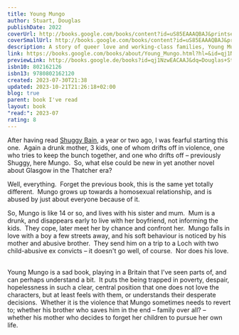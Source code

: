 ```yaml
---  
title: Young Mungo  
author: Stuart, Douglas  
publishDate: 2022  
coverUrl: http://books.google.com/books/content?id=uS85EAAAQBAJ&printsec=frontcover&img=1&zoom=1&edge=curl&source=gbs_api  
coverSmallUrl: http://books.google.com/books/content?id=uS85EAAAQBAJ&printsec=frontcover&img=1&zoom=5&edge=curl&source=gbs_api  
description: A story of queer love and working-class families, Young Mungo is the brilliant second novel from the Booker Prize-winning author of Shuggie Bain Acclaimed as one of the best books of the year by NPR, Kirkus Reviews, Time, and Amazon, and named a Top 10 Book of the Year by the Washington Post, Young Mungo is a brilliantly constructed and deeply moving story of queer love and working-class families by the Booker Prize-winning author of Shuggie Bain. Growing up in a housing estate in Glasgow, Mungo and James are born under different stars--Mungo a Protestant and James a Catholic--and they should be sworn enemies. Yet against all odds, they fall in love as they find sanctuary and dream of escape in the pigeon dovecote that James has built for his prize racing birds. But when Mungo's mother sends him on a fishing trip to a remote loch with two strange men, he will need all his strength and courage to find his way back to a place where he and James might still have a future.  
link: https://books.google.com/books/about/Young_Mungo.html?hl=&id=qj1NzwEACAAJ  
previewLink: http://books.google.de/books?id=qj1NzwEACAAJ&dq=Douglas+Stuart,+Young+Mungo&hl=&as_pt=BOOKS&cd=1&source=gbs_api  
isbn10: 802162126  
isbn13: 9780802162120  
created: 2023-07-30T21:38  
updated: 2023-10-21T21:26:18+02:00  
blog: true  
parent: book I've read  
layout: book  
"read:": 2023-07  
rating: 8  
---  
```

  
After having read [Shuggy Bain](./Douglas%20Stuart,%20Shuggie%20Bain.md), a year or two ago, I was fearful starting this one.  Again a drunk mother, 3 kids, one of whom drifts off in violence, one who tries to keep the bunch together, and one who drifts off – previously Shuggy, here Mungo.  So, what else could be new in yet another novel about Glasgow in the Thatcher era?  
  
Well, everything.  Forget the previous book, this is the same yet totally different.  Mungo grows up towards a homosexual relationship, and is abused by just about everyone because of it.  
  
So, Mungo is like 14 or so, and lives with his sister and mum.  Mum is a drunk, and disappears early to live with her boyfriend, not informing the kids.  They cope, later meet her by chance and confront her.  Mungo falls in love with a boy a few streets away, and his soft behaviour is noticed by his mother and abusive brother.  They send him on a trip to a Loch with two child-abusive ex convicts – it doesn't go well, of course.  Nor does his love.    
  
Young Mungo is a sad book, playing in a Britain that I've seen parts of, and can perhaps understand a bit.  It puts the being trapped in poverty, despair, hopelessness in such a clear, central position that one does not love the characters, but at least feels with them, or understands their desperate decisions.  Whether it is the violence that Mungo sometimes needs to revert to; whether his brother who saves him in the end – family over all? – whether his mother who decides to forget her children to pursue her own life.